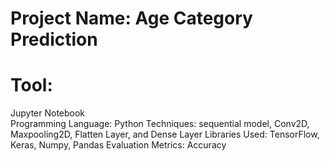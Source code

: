 # Project Name: Age Category Prediction 
# Tool: 
Jupyter Notebook  
Programming Language: Python
Techniques: sequential model, Conv2D, Maxpooling2D, Flatten Layer, and Dense Layer
Libraries Used: TensorFlow, Keras, Numpy, Pandas
Evaluation Metrics: Accuracy
